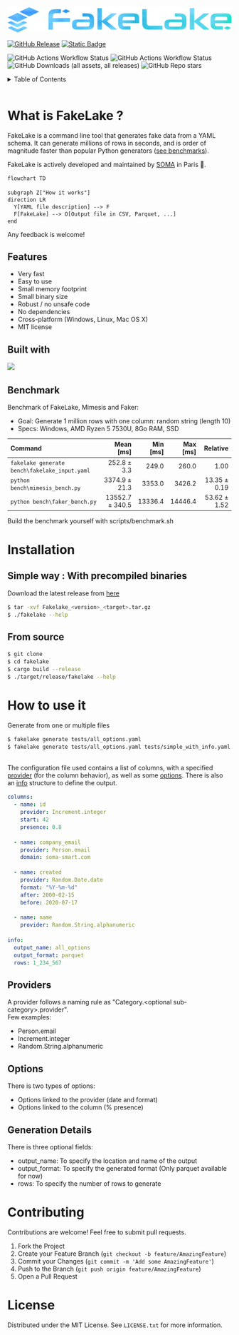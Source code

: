 <p align="center">
  <img alt="FakeLake" src="images/logo.svg?raw=true">
</p>

[![GitHub Release](https://img.shields.io/github/v/release/soma-smart/Fakelake?label=Release)](https://github.com/soma-smart/Fakelake/releases)
[![Static Badge](https://img.shields.io/badge/doc-lgreen?logo=readthedocs&logoColor=black)](https://soma-smart.github.io/Fakelake/)

![GitHub Actions Workflow Status](https://img.shields.io/github/actions/workflow/status/soma-smart/Fakelake/build.yml?logo=github&logoColor=black&label=Build)
![GitHub Actions Workflow Status](https://img.shields.io/github/actions/workflow/status/soma-smart/Fakelake/test.yml?logo=github&logoColor=black&label=Tests)
![GitHub Downloads (all assets, all releases)](https://img.shields.io/github/downloads/soma-smart/Fakelake/total?label=Downloads)
![GitHub Repo stars](https://img.shields.io/github/stars/soma-smart/Fakelake)

<details>
  <summary>Table of Contents</summary>
  <ol>
    <li>
      <a href="#about-the-project">About The Project</a>
      <ul>
        <li><a href="#features">Features</a></li>
        <li><a href="#built-with">Built with</a></li>
        <li><a href="#benchmark">Benchmark</a></li>
      </ul>
    </li>
    <li>
      <a href="#installation">Installation</a>
      <ul>
        <li><a href="#with-precompiled-binaries">With precompiled binaries</a></li>
        <li><a href="#from-source">From source</a></li>
        <li><a href="#with-cargo">With cargo</a></li>
      </ul>
    </li>
    <li>
      <a href="#usage">Usage</a>
      <ul>
        <li><a href="#providers">Providers</a></li>
        <li><a href="#options">Options</a></li>
        <li><a href="#generation-details">Generation details</a></li>
      </ul>
    </li>
    <li>
      <a href="#contributing">Contributing</a>
    </li>
    <li>
      <a href="#license">License</a>
    </li>
  </ol>
</details><br>

# What is FakeLake ?
FakeLake is a command line tool that generates fake data from a YAML schema. It can generate millions of rows in seconds, and is order of magnitude faster than popular Python generators (<a href="#benchmark">see benchmarks</a>).

FakeLake is actively developed and maintained by [SOMA](https://www.linkedin.com/company/soma-smart/mycompany/) in Paris 🦊.
```mermaid
flowchart TD

subgraph Z["How it works"]
direction LR
  Y[YAML file description] --> F
  F[FakeLake] --> O[Output file in CSV, Parquet, ...]
end
```

Any feedback is welcome!

## Features
- Very fast
- Easy to use
- Small memory footprint
- Small binary size
- Robust / no unsafe code
- No dependencies
- Cross-platform (Windows, Linux, Mac OS X)
- MIT license

## Built with
<img src="https://img.shields.io/badge/Rust-000000?style=for-the-badge&logo=rust&logoColor=white">

## Benchmark
Benchmark of FakeLake, Mimesis and Faker:<br/>
- Goal: Generate 1 million rows with one column: random string (length 10)
- Specs: Windows, AMD Ryzen 5 7530U, 8Go RAM, SSD

| Command | Mean [ms] | Min [ms] | Max [ms] | Relative |
|:---|---:|---:|---:|---:|
| `fakelake generate bench\fakelake_input.yaml` | 252.8 ± 3.3 | 249.0 | 260.0 | 1.00 |
| `python bench\mimesis_bench.py` | 3374.9 ± 21.3 | 3353.0 | 3426.2 | 13.35 ± 0.19 |
| `python bench\faker_bench.py` | 13552.7 ± 340.5 | 13336.4 | 14446.4 | 53.62 ± 1.52 |

Build the benchmark yourself with scripts/benchmark.sh

# Installation

## Simple way : With precompiled binaries

Download the latest release from [here](https://github.com/soma-smart/Fakelake/releases)

```bash
$ tar -xvf Fakelake_<version>_<target>.tar.gz
$ ./fakelake --help
```

## From source
```bash
$ git clone
$ cd fakelake
$ cargo build --release
$ ./target/release/fakelake --help
```

# How to use it
Generate from one or multiple files
```bash
$ fakelake generate tests/all_options.yaml
$ fakelake generate tests/all_options.yaml tests/simple_with_info.yaml
```
<br/>
The configuration file used contains a list of columns, with a specified <a href="#providers">provider</a> (for the column behavior), as well as some <a href="#options">options</a>.
There is also an <a href="#generation-details">info</a> structure to define the output.


```yaml
columns:
  - name: id
    provider: Increment.integer
    start: 42
    presence: 0.8

  - name: company_email
    provider: Person.email
    domain: soma-smart.com

  - name: created
    provider: Random.Date.date
    format: "%Y-%m-%d"
    after: 2000-02-15
    before: 2020-07-17

  - name: name
    provider: Random.String.alphanumeric

info:
  output_name: all_options
  output_format: parquet
  rows: 1_234_567
```

## Providers
A provider follows a naming rule as "Category.\<optional sub-category\>.provider".<br/>
Few examples:
- Person.email
- Increment.integer
- Random.String.alphanumeric

## Options
There is two types of options:
- Options linked to the provider (date and format)
- Options linked to the column (% presence)

## Generation Details
There is three optional fields:
- output_name: To specify the location and name of the output
- output_format: To specify the generated format (Only parquet available for now)
- rows: To specify the number of rows to generate

# Contributing
Contributions are welcome! Feel free to submit pull requests.

1. Fork the Project
2. Create your Feature Branch (`git checkout -b feature/AmazingFeature`)
3. Commit your Changes (`git commit -m 'Add some AmazingFeature'`)
4. Push to the Branch (`git push origin feature/AmazingFeature`)
5. Open a Pull Request

# License

Distributed under the MIT License. See `LICENSE.txt` for more information.
